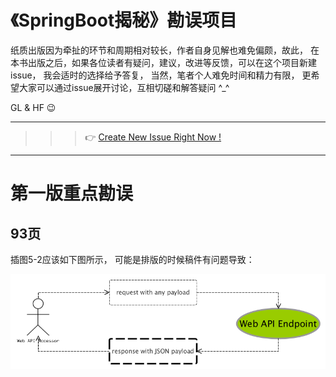 # 《SpringBoot揭秘》勘误项目

纸质出版因为牵扯的环节和周期相对较长，作者自身见解也难免偏颇，故此， 在本书出版之后，如果各位读者有疑问，建议，改进等反馈，可以在这个项目新建issue， 我会适时的选择给予答复， 当然，笔者个人难免时间和精力有限， 更希望大家可以通过issue展开讨论，互相切磋和解答疑问 ^_^

GL & HF :wink:

---

>>> :point_right: [Create New Issue Right Now !](https://github.com/fujohnwang/unveil-springboot-feedbacks/issues/new) 


---

# 第一版重点勘误

## 93页

插图5-2应该如下图所示， 可能是排版的时候稿件有问题导致：

![](images/web-api-req-res.png)